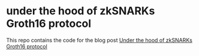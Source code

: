 # under the hood of zkSNARKs Groth16 protocol

This repo contains the code for the blog post [Under the hood of zkSNARKs Groth16 protocol](https://medium.com/@cryptofairy/under-the-hood-of-zksnark-groth16-protocol-2843b0d1558b)